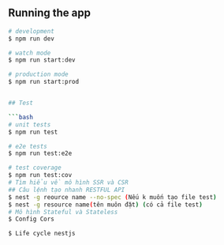 


## Running the app

```bash
# development
$ npm run dev

# watch mode
$ npm run start:dev

# production mode
$ npm run start:prod


## Test

```bash
# unit tests
$ npm run test

# e2e tests
$ npm run test:e2e

# test coverage
$ npm run test:cov
# Tìm hiểu về mô hình SSR và CSR
## Câu lệnh tạo nhanh RESTFUL API
$ nest -g reource name --no-spec (Nếu k muốn tạo file test)
$ nest -g resource name(tên muôn đặt) (có cả file test)
# Mô hình Stateful và Stateless
$ Config Cors 

$ Life cycle nestjs